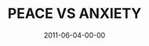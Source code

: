 ---
layout: message
category: message
series: "The Guide"
title: "PEACE VS ANXIETY"
date: 2011-06-04-00-00
message_id: 676
audio: "http://s3.amazonaws.com/crossroads-media/messages/audio/theguide03.mp3"
audio-duration: "45:11"
program: "http://s3.amazonaws.com/crossroads-media/documents/06_04-05_11Program.pdf"
description: "Brian Tome talks about how the Guide can steer us out of fear and into peace."
video: "http://s3.amazonaws.com/crossroads-media/messages/video/theguide03.mp4"
video-duration: "45:16"
yt-embed-url: "//www.youtube.com/embed/_7T8JdY719o"
video-image: "http://s3.amazonaws.com/crossroads-media/images/theguide03_still.jpg"
tag: 
 - tome
 - holy-spirit
 - guide
 - fear
 - anxiety
 - peace
 - program
explicit: false
---